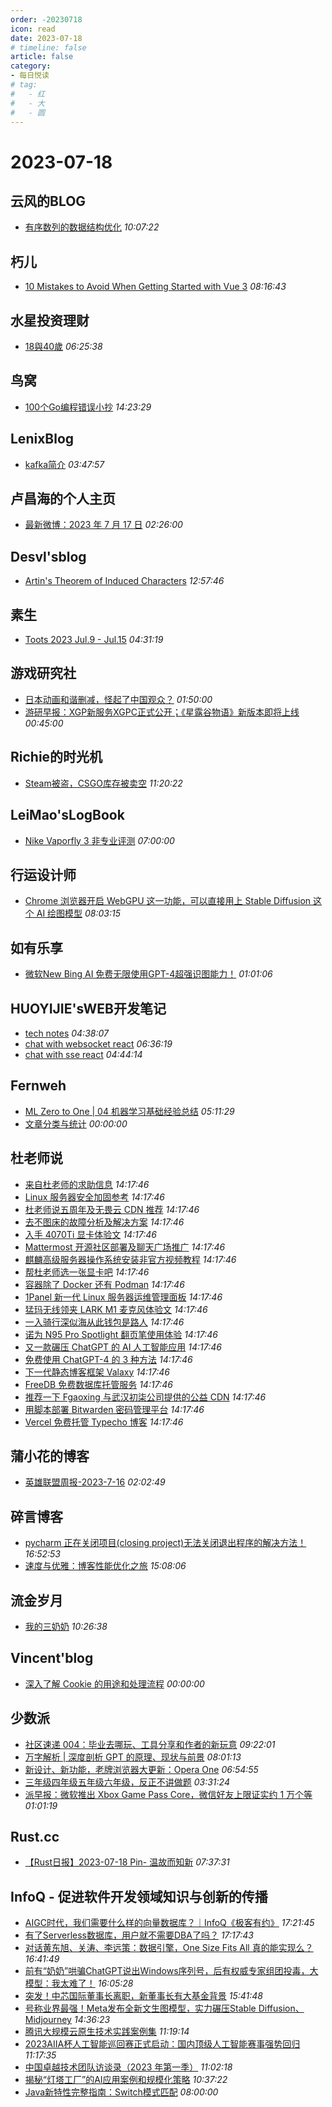 ```yaml
---
order: -20230718
icon: read
date: 2023-07-18
# timeline: false
article: false
category:
- 每日悦读
# tag:
#   - 红
#   - 大
#   - 圆
---
```


# 2023-07-18 
## 云风的BLOG<span></span>
* [有序数列的数据结构优化](https://blog.codingnow.com/2023/07/monotonic_array.html) *10:07:22* 
## 朽儿<span></span>
* [10 Mistakes to Avoid When Getting Started with Vue 3](https://javascript.plainenglish.io/10-mistakes-to-avoid-when-getting-started-with-vue-3-bedf04ace82d?source=rss-c3917681a8f5------2) *08:16:43* 
## 水星投资理财<span></span>
* [18與40歲](http://mercurychong.blogspot.com/2023/07/1840.html) *06:25:38* 
## 鸟窝<span></span>
* [100个Go编程错误小抄](https://colobu.com/2023/07/18/cheatsheet-of-100-go-mistakes/) *14:23:29* 
## LenixBlog<span></span>
* [kafka简介](https://blog.p2hp.com/archives/11235) *03:47:57* 
## 卢昌海的个人主页<span></span>
* [最新微博：2023 年 7 月 17 日](https://www.changhai.org/articles/miscellaneous/blog/202307.php#latest) *02:26:00* 
## Desvl'sblog<span></span>
* [Artin's Theorem of Induced Characters](https://desvl.xyz/2023/07/17/artin-theorem/) *12:57:46* 
## 素生<span></span>
* [Toots 2023 Jul.9 - Jul.15](http://z.arlmy.me/posts/MastodonArchives/2023/MastodonTootsArchives_20230715/) *04:31:19* 
## 游戏研究社<span></span>
* [日本动画和谐删减，怪起了中国观众？](https://www.yystv.cn/p/10984) *01:50:00* 
* [游研早报：XGP新服务XGPC正式公开；《星露谷物语》新版本即将上线](https://www.yystv.cn/p/10983) *00:45:00* 
## Richie的时光机<span></span>
* [Steam被盗，CSGO库存被卖空](https://riichiie.net/2023/07/18/steam-account-hacked-csgo-inventory-sold-out/) *11:20:22* 
## LeiMao'sLogBook<span></span>
* [Nike Vaporfly 3 非专业评测](https://leimao.github.io/essay/Nike-Vaporfly-3-%E9%9D%9E%E4%B8%93%E4%B8%9A%E8%AF%84%E6%B5%8B/) *07:00:00* 
## 行运设计师<span></span>
* [Chrome 浏览器开启 WebGPU 这一功能，可以直接用上 Stable Diffusion 这个 AI 绘图模型](https://www.luckydesigner.space/chrome-open-webgpu-to-use-stable-diffusion/) *08:03:15* 
## 如有乐享<span></span>
* [微软New Bing AI 免费无限使用GPT-4超强识图能力！](https://51.ruyo.net/18435.html) *01:01:06* 
## HUOYIJIE'sWEB开发笔记<span></span>
* [tech notes](https://huoyijie.cn/docsifys/tech-notes) *04:38:07* 
* [chat with websocket react](https://huoyijie.cn/docsifys/Tech-Notes/chat-with-websocket-react) *06:36:19* 
* [chat with sse react](https://huoyijie.cn/docsifys/Tech-Notes/chat-with-sse-react) *04:44:14* 
## Fernweh<span></span>
* [ML Zero to One | 04 机器学习基础经验总结](https://blog.wohin.me/posts/ml021-04/) *05:11:29* 
* [文章分类与统计](https://blog.wohin.me/post-categories/) *00:00:00* 
## 杜老师说<span></span>
* [来自杜老师的求助信息](https://dusays.com/606/) *14:17:46* 
* [Linux 服务器安全加固参考](https://dusays.com/605/) *14:17:46* 
* [杜老师说五周年及无畏云 CDN 推荐](https://dusays.com/604/) *14:17:46* 
* [去不图床的故障分析及解决方案](https://dusays.com/603/) *14:17:46* 
* [入手 4070Ti 显卡体验文](https://dusays.com/602/) *14:17:46* 
* [Mattermost 开源社区部署及聊天广场推广](https://dusays.com/601/) *14:17:46* 
* [麒麟高级服务器操作系统安装非官方视频教程](https://dusays.com/600/) *14:17:46* 
* [帮杜老师选一张显卡吧](https://dusays.com/599/) *14:17:46* 
* [容器除了 Docker 还有 Podman](https://dusays.com/598/) *14:17:46* 
* [1Panel 新一代 Linux 服务器运维管理面板](https://dusays.com/597/) *14:17:46* 
* [猛玛无线领夹 LARK M1 麦克风体验文](https://dusays.com/596/) *14:17:46* 
* [一入骑行深似海从此钱包是路人](https://dusays.com/595/) *14:17:46* 
* [诺为 N95 Pro Spotlight 翻页笔使用体验](https://dusays.com/594/) *14:17:46* 
* [又一款碾压 ChatGPT 的 AI 人工智能应用](https://dusays.com/593/) *14:17:46* 
* [免费使用 ChatGPT-4 的 3 种方法](https://dusays.com/592/) *14:17:46* 
* [下一代静态博客框架 Valaxy](https://dusays.com/591/) *14:17:46* 
* [FreeDB 免费数据库托管服务](https://dusays.com/590/) *14:17:46* 
* [推荐一下 Fgaoxing 与武汉初柒公司提供的公益 CDN](https://dusays.com/589/) *14:17:46* 
* [用脚本部署 Bitwarden 密码管理平台](https://dusays.com/588/) *14:17:46* 
* [Vercel 免费托管 Typecho 博客](https://dusays.com/587/) *14:17:46* 
## 蒲小花的博客<span></span>
* [英雄联盟周报-2023-7-16](https://www.jackpu.com/ying-xiong-lian-meng-zhou-bao-2023-7-16/) *02:02:49* 
## 碎言博客<span></span>
* [pycharm 正在关闭项目(closing project)无法关闭退出程序的解决方法！](https://suiyan.cc/2023/20230718165253.html) *16:52:53* 
* [速度与优雅：博客性能优化之旅](https://suiyan.cc/2023/20230718150806.html) *15:08:06* 
## 流金岁月<span></span>
* [我的三奶奶](https://iliu.org/4424.html) *10:26:38* 
## Vincent'blog<span></span>
* [深入了解 Cookie 的用途和处理流程](https://www.wekic.com/article/100045) *00:00:00* 
## 少数派<span></span>
* [社区速递 004：毕业去哪玩、工具分享和作者的新玩意](https://sspai.com/post/81263) *09:22:01* 
* [万字解析 | 深度剖析 GPT 的原理、现状与前景](https://sspai.com/post/81036) *08:01:13* 
* [新设计、新功能，老牌浏览器大更新：Opera One](https://sspai.com/post/80970) *06:54:55* 
* [三年级四年级五年级六年级，反正不讲做题](https://sspai.com/post/81086) *03:31:24* 
* [派早报：微软推出 Xbox Game Pass Core，微信好友上限证实约 1 万个等](https://sspai.com/post/81243) *01:01:19* 
## Rust.cc<span></span>
* [【Rust日报】2023-07-18 Pin- 温故而知新](https://rustcc.cn/article?id=b4e8f40b-b3ad-43e2-bc64-bdf3bfabe662) *07:37:31* 
## InfoQ - 促进软件开发领域知识与创新的传播<span></span>
* [AIGC时代，我们需要什么样的向量数据库？｜InfoQ《极客有约》](https://www.infoq.cn/video/mRJB2RoU4YQ6PrLuQMNM?utm_source=rss&utm_medium=article) *17:21:45* 
* [有了Serverless数据库，用户就不需要DBA了吗？](https://www.infoq.cn/article/2qfkJWH2eTJATBopyjQA?utm_source=rss&utm_medium=article) *17:17:43* 
* [对话黄东旭、关涛、李远策：数据引擎，One Size Fits All 真的能实现么？](https://www.infoq.cn/article/Re4O8YyDbACbrsOh3R7l?utm_source=rss&utm_medium=article) *16:41:49* 
* [前有“奶奶”哄骗ChatGPT说出Windows序列号，后有权威专家组团投毒，大模型：我太难了！](https://www.infoq.cn/article/tgL4DkTHl4K3IKL2R5Gd?utm_source=rss&utm_medium=article) *16:05:28* 
* [突发！中芯国际董事长离职，新董事长有大基金背景](https://www.infoq.cn/article/O34sr3g8sdfw1uR84lB2?utm_source=rss&utm_medium=article) *15:41:48* 
* [号称业界最强！Meta发布全新文生图模型，实力碾压Stable Diffusion、Midjourney](https://www.infoq.cn/article/jJzlty8WcSIZu5YoYaBq?utm_source=rss&utm_medium=article) *14:36:23* 
* [腾讯大规模云原生技术实践案例集](https://www.infoq.cn/article/twBjDZdobQrVLjRmfy2l?utm_source=rss&utm_medium=article) *11:19:14* 
* [2023AIIA杯人工智能巡回赛正式启动：国内顶级人工智能赛事强势回归](https://www.infoq.cn/article/BbrE8Xl7JfoJuozHFIGa?utm_source=rss&utm_medium=article) *11:17:35* 
* [中国卓越技术团队访谈录（2023 年第一季）](https://www.infoq.cn/article/voG5LRwuakClZhwBclkm?utm_source=rss&utm_medium=article) *11:02:18* 
* [揭秘“灯塔工厂”的AI应用案例和规模化策略](https://www.infoq.cn/article/1fSLGpl1K3OYX6AgLZ34?utm_source=rss&utm_medium=article) *10:37:22* 
* [Java新特性完整指南：Switch模式匹配](https://www.infoq.cn/article/iOAJIJop5bKQflD0lF9A?utm_source=rss&utm_medium=article) *08:00:00* 
